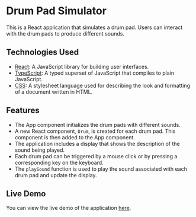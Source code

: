 # Drum Pad Simulator

This is a React application that simulates a drum pad. Users can interact with the drum pads to produce different sounds.

## Technologies Used

- [React](https://reactjs.org/): A JavaScript library for building user interfaces.
- [TypeScript](https://www.typescriptlang.org/): A typed superset of JavaScript that compiles to plain JavaScript.
- [CSS](https://developer.mozilla.org/en-US/docs/Web/CSS): A stylesheet language used for describing the look and formatting of a document written in HTML.

## Features

- The App component initializes the drum pads with different sounds.
- A new React component, `Drum`, is created for each drum pad. This component is then added to the App component.
- The application includes a display that shows the description of the sound being played.
- Each drum pad can be triggered by a mouse click or by pressing a corresponding key on the keyboard.
- The `playSound` function is used to play the sound associated with each drum pad and update the display.

## Live Demo

You can view the live demo of the application [here](https://your-drum-pad-simulator.netlify.app/).
